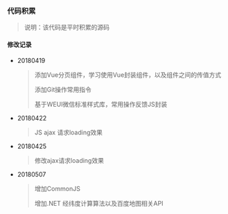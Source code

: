 ### 代码积累

> 说明：该代码是平时积累的源码

#### 修改记录

- 20180419

  >添加Vue分页组件，学习使用Vue封装组件，以及组件之间的传值方式
  >
  >添加Git操作常用指令
  >
  >基于WEUI微信标准样式库，常用操作反馈JS封装

- 20180422

  >JS ajax 请求loading效果

- 20180425

  > 修改ajax请求loading效果

- 20180507

  > 增加CommonJS
  >
  > 增加.NET  经纬度计算算法以及百度地图相关API

  ​